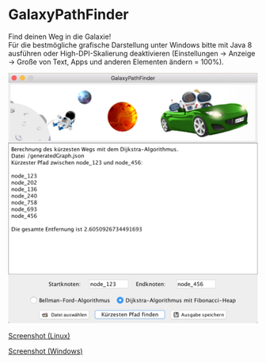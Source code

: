 # GalaxyPathFinder
Find deinen Weg in die Galaxie!  
Für die bestmögliche grafische Darstellung unter Windows bitte mit Java 8 ausführen oder High-DPI-Skalierung deaktivieren (Einstellungen -> Anzeige -> Große von Text, Apps und anderen Elementen ändern = 100%).  


![Screenshot](./screenshots/screenshot_mac.png)


[Screenshot (Linux)](./screenshots/screenshot_linux.png)  

[Screenshot (Windows)](./screenshots/screenshot_win.PNG)
